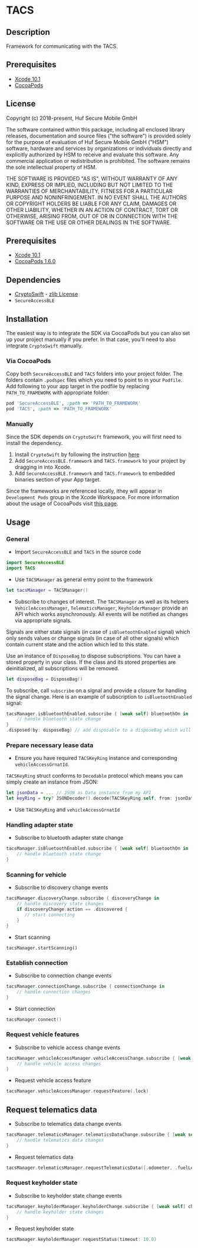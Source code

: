 # TACS

## Description
Framework for communicating with the TACS.

## Prerequisites
* [Xcode 10.1](https://developer.apple.com/xcode/ide/)
* [CocoaPods](https://cocoapods.org)

## License
Copyright (c) 2018-present, Huf Secure Mobile GmbH

The software contained within this package, including all enclosed library releases, documentation and source files ("the software") is provided solely for the purpose of evaluation of Huf Secure Mobile GmbH ("HSM") software, hardware and services by organizations or individuals directly and explicitly authorized by HSM to receive and evaluate this software. Any commercial application or redistribution is prohibited. The software remains the sole intellectual property of HSM.


THE SOFTWARE IS PROVIDED "AS IS", WITHOUT WARRANTY OF ANY KIND, EXPRESS OR IMPLIED, INCLUDING BUT NOT LIMITED TO THE WARRANTIES OF MERCHANTABILITY, FITNESS FOR A PARTICULAR PURPOSE AND NONINFRINGEMENT. 
IN NO EVENT SHALL THE AUTHORS OR COPYRIGHT HOLDERS BE LIABLE FOR ANY CLAIM, DAMAGES OR OTHER LIABILITY, WHETHER IN AN ACTION OF CONTRACT, TORT OR OTHERWISE, ARISING FROM, OUT OF OR IN CONNECTION WITH THE SOFTWARE OR THE USE OR OTHER DEALINGS IN THE SOFTWARE.

## Prerequisites
* [Xcode 10.1](https://developer.apple.com/xcode/ide/)
* [CocoaPods 1.6.0](https://cocoapods.org)

## Dependencies
* [CryptoSwift](https://github.com/krzyzanowskim/CryptoSwift) - [zlib License](https://github.com/krzyzanowskim/CryptoSwift/blob/master/LICENSE)
* `SecureAccessBLE`

## Installation

The easiest way is to integrate the SDK via CocoaPods but you can also set up your project manually if you prefer. In that case, you'll need to also integrate `CryptoSwift` manually.

### Via CocoaPods
Copy both `SecureAccessBLE` and `TACS` folders into your project folder. The folders contain `.podspec` files which you need to point to in your `Podfile`.
Add following to your app target in the podfile by replacing `PATH_TO_FRAMEWORK` with appropriate folder:

```ruby
pod 'SecureAccessBLE', :path => 'PATH_TO_FRAMEWORK'
pod 'TACS', :path => 'PATH_TO_FRAMEWORK'
```

### Manually
Since the SDK depends on `CryptoSwift` framework, you will first need to install the dependency.
1. Install `CryptoSwift` by following the instruction [here](https://github.com/krzyzanowskim/CryptoSwift#installation)
2. Add `SecureAccessBLE.framework` and `TACS.framework` to your project by dragging in into Xcode.
3. Add `SecureAccessBLE.framework` and `TACS.framework` to embedded binaries section of your App target.


Since the frameworks are referenced locally, ithey will appear in `Development Pods` group in the Xcode Workspace. For more information about the usage of CocoaPods visit [this page](https://guides.cocoapods.org/using/using-cocoapods).

## Usage

### General

* Import `SecureAccessBLE` and `TACS` in the source code

```swift
import SecureAccessBLE
import TACS
```

* Use `TACSManager` as general entry point to the framework

```swift
let tacsManager = TACSManager()
```

* Subscribe to changes of interest. 
The `TACSManager` as well as its helpers `VehicleAccessManager`, `TelematicsManager`, `KeyholderManager` provide an API which works asynchronously. All events will be notified as changes via appropriate signals. 

Signals are either state signals (in case of `isBluetoothEnabled` signal) which only sends values or change signals (in case of all other signals) which contain current state and the action which led to this state.

Use an instance of `DisposeBag` to dispose subscriptions. 
You can have a stored property in your class. If the class and its stored properties are deinitialized, all subscriptions will be removed.

```swift
let disposeBag = DisposeBag()
```

To subscribe, call `subscribe` on a signal and provide a closure for handling the signal change.
Here is an example of subscription to `isBluetoothEnabled` signal:

```swift
tacsManager.isBluetoothEnabled.subscribe { [weak self] bluetoothOn in
    // handle bluetooth state change
}
.disposed(by: disposeBag) // add disposable to a disposeBag which will take care about removing subscriptions on deinit
```

### Prepare necessary lease data

* Ensure you have required `TACSKeyRing` instance and corresponding `vehicleAccessGrnatId`.

`TACSKeyRing` struct conforms to `Decodable` protocol which means you can simply create an instance from JSON:

```swift
let jsonData = ... // JSON as Data instance from my API
let keyRing = try? JSONDecoder().decode(TACSKeyRing.self, from: jsonData)
```

* Use `TACSKeyRing` and `vehicleAccessGrnatId`

### Handling adapter state

* Subscribe to bluetooth adapter state change

```swift
tacsManager.isBluetoothEnabled.subscribe { [weak self] bluetoothOn in
    // handle bluetooth state change
}
```

### Scanning for vehicle

* Subscribe to discovery change events

```swift
tacsManager.discoveryChange.subscribe { discoveryChange in
    // handle discovery state changes
    if discoveryChange.action == .discovered {
       // start connecting
    }
}
```
* Start scanning

```
tacsManager.startScanning()
```

### Establish connection

* Subscribe to connection change events

```swift
tacsManager.connectionChange.subscribe { connectionChange in
    // handle connection changes
}
```

* Start connection

```swift
tacsManager.connect()
```

### Request vehicle features

* Subscribe to vehicle access change events

```swift
tacsManager.vehicleAccessManager.vehicleAccessChange.subscribe { [weak self] vehicleAccessChange in
    // handle vehicle access changes
}
```

* Request vehicle access feature

```swift
tacsManager.vehicleAccessManager.requestFeature(.lock)
```

## Request telematics data

* Subscribe to telematics data change events

```swift
tacsManager.telematicsManager.telematicsDataChange.subscribe { [weak self] telematicsDataChange in
    // handle telematics data changes
}
```

* Request telematics data

```swift
tacsManager.telematicsManager.requestTelematicsData([.odometer, .fuelLevelAbsolute, .fuelLevelPercentage])
```

### Request keyholder state

* Subscribe to keyholder state change events

```swift
tacsManager.keyholderManager.keyholderChange.subscribe { [weak self] change  in
    // handle keyholder state changes
}
```

* Request keyholder state

```swift
tacsManager.keyholderManager.requestStatus(timeout: 10.0)
```